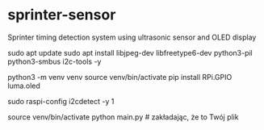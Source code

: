 # sprinter-sensor 
Sprinter timing detection system using ultrasonic sensor and OLED display

sudo apt update
sudo apt install libjpeg-dev libfreetype6-dev python3-pil python3-smbus i2c-tools -y


python3 -m venv venv
source venv/bin/activate
pip install RPi.GPIO luma.oled




sudo raspi-config
i2cdetect -y 1


source venv/bin/activate
python main.py  # zakładając, że to Twój plik

